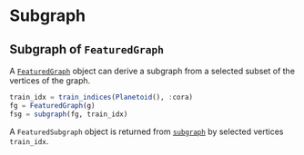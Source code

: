# Subgraph

## Subgraph of `FeaturedGraph`

A [`FeaturedGraph`](@ref) object can derive a subgraph from a selected subset of the vertices of the graph.

```julia
train_idx = train_indices(Planetoid(), :cora)
fg = FeaturedGraph(g)
fsg = subgraph(fg, train_idx)
```

A `FeaturedSubgraph` object is returned from [`subgraph`](@ref) by selected vertices `train_idx`.
